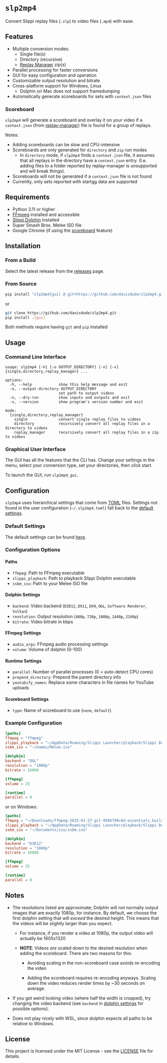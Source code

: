 # `slp2mp4`

Convert Slippi replay files (`.slp`) to video files (`.mp4`) with ease.

## Features

- Multiple conversion modes:
    - Single file(s)
    - Directory (recursive)
    - [Replay Manager][replay-manager] zip(s)
- Parallel processing for faster conversions
- GUI for easy configuration and operation
- Customizable output resolution and bitrate
- Cross-platform support for Windows, Linux
    - Dolphin on Mac does not support framedumping
- Automatically generate scoreboards for sets with `context.json` files

### Scoreboard

`slp2mp4` will generate a scoreboard and overlay it on your video if a
`context.json` (from [replay-manager][replay-manager]) file is found for a
group of replays.

Notes:

- Adding scoreboards can be slow and CPU-intensive
- Scoreboards are only generated for `directory` and `zip` run modes
    - In `directory` mode, if `slp2mp4` finds a `context.json` file, it assumes
      that all replays in the directory have a `context.json` entry. (I.e.
      adding files to a folder reported by replay-manager is unsupported and
      will break things).
- Scoreboards will not be generated if a `context.json` file is not found
- Currently, only sets reported with startgg data are supported

## Requirements

- Python 3.11 or higher
- [FFmpeg](https://ffmpeg.org/) installed and accessible
- [Slippi Dolphin](https://slippi.gg/downloads) installed
- Super Smash Bros. Melee ISO file
- Google Chrome (if using the [scoreboard](#scoreboard) feature)

## Installation

### From a Build

Select the latest release from the [releases][releases] page.

### From Source

```bash
pip install "slp2mp4[gui] @ git+https://github.com/davisdude/slp2mp4.git"
```

or

```bash
git clone https://github.com/davisdude/slp2mp4.git
pip install .[gui]
```

Both methods require having `git` and `pip` installed

## Usage

### Command Line Interface

```text
usage: slp2mp4 [-h] [-o OUTPUT_DIRECTORY] [-n] [-v] {single,directory,replay_manager} ...

options:
  -h, --help            show this help message and exit
  -o, --output-directory OUTPUT_DIRECTORY
                        set path to output videos
  -n, --dry-run         show inputs and outputs and exit
  -v, --version         show program's version number and exit

mode:
  {single,directory,replay_manager}
    single              convert single replay files to videos
    directory           recursively convert all replay files in a directory to videos
    replay_manager      recursively convert all replay files in a zip to videos
```

### Graphical User Interface

The GUI has all the features that the CLI has. Change your settings in the
menu, select your conversion type, set your directories, then click start.

To launch the GUI, run `slp2mp4_gui`.

## Configuration

`slp2mp4` uses hierarchical settings that come from [TOML][toml] files.
Settings not found in the user configuration (`~/.slp2mp4.toml`) fall back to
the [default settings](#default-settings).

### Default Settings

The default settings can be found [here][default-settings].

### Configuration Options

#### Paths

- `ffmpeg`: Path to FFmpeg executable
- `slippi_playback`: Path to playback Slippi Dolphin executable
- `ssbm_iso`: Path to your Melee ISO file

#### Dolphin Settings

- `backend`: Video backend (`D3D12`, `DX11`, `DX9`, `OGL`, `Software Renderer`,
  `Vulkan`)
- `resolution`: Output resolution (`480p`, `720p`, `1080p`, `1440p`, `2160p`)
- `bitrate`: Video bitrate in kbps

#### FFmpeg Settings

- `audio_args`: FFmpeg audio processing settings
- `volume`: Volume of dolphin (0-100)

#### Runtime Settings

- `parallel`: Number of parallel processes (0 = auto-detect CPU cores)
- `prepend_directory`: Prepend the parent directory info
- `youtubify_names`: Replace some characters in file names for YouTube uploads

#### Scoreboard Settings

- `type`: Name of scoreboard to use (`none`, `default`)

### Example Configuration

```toml
[paths]
ffmpeg = "ffmpeg"
slippi_playback = "~/AppData/Roaming/Slippi Launcher/playback/Slippi Dolphin.exe"
ssbm_iso = "~/Games/Melee.iso"

[dolphin]
backend = "OGL"
resolution = "1080p"
bitrate = 16000

[ffmpeg]
volume = 25

[runtime]
parallel = 0
```

or on Windows:

```toml
[paths]
ffmpeg = "~/Downloads/ffmpeg-2025-01-27-git-959b799c8d-essentials_build/bin/ffmpeg.exe"
slippi_playback = "~/AppData/Roaming/Slippi Launcher/playback/Slippi Dolphin.exe"
ssbm_iso = "~/Documents/iso/ssbm.iso"

[dolphin]
backend = "D3D12"
resolution = "1080p"
bitrate = 16000

[ffmpeg]
volume = 25

[runtime]
parallel = 0
```

## Notes

- The resolutions listed are approximate; Dolphin will not normally output
  images that are exactly 1080p, for instance. By default, we choose the first
  dolphin setting that will *exceed* the desired height. This means that the
  videos will be slightly larger than you expect.

    - For instance, if you render a video at 1080p, the output video will
      actually be 1605x1320

    - **NOTE**: Videos *are* scaled down to the desired resolution when adding
      the scoreboard. There are two reasons for this:

        - Avoiding scaling in the non-scoreboard case avoids re-encoding the
          video

        - Adding the scoreboard requires re-encoding anyways. Scaling down the
          video reduces render times by ~30 seconds on average.

- If you get weird looking video (where half the width is cropped), try
  changing the video backend (see `backend` in [dolphin
  settings](#dolphin-settings) for possible options).

- Does not play nicely with WSL, since dolphin expects all paths to be relative
  to Windows.

## License

This project is licensed under the MIT License - see the [LICENSE](LICENSE) file for details.


[default-settings]: ./src/slp2mp4/defaults.toml
[dolphin-video-backends-src]: https://github.com/dolphin-emu/dolphin/tree/master/Source/Core/VideoBackends
[dolphin-video-backends]: https://wiki.dolphin-emu.org/index.php?title=Configuration_Guide#Video_Backend
[releases]: ../../releases
[replay-manager]: https://github.com/jmlee337/replay-manager-for-slippi
[toml]: https://toml.io/en/
